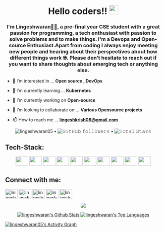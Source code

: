 

## <h1 align="center">Hello coders!! <img src="https://github.com/TheDudeThatCode/TheDudeThatCode/blob/master/Assets/Hi.gif" width="29">

<h3 align="center">I'm Lingeshwaran🙋‍♂️, a pre-final year CSE student with a great passion for programming, a tech enthusiast with passion to solve problems and to make things.
I'm a Devops and Open-source Enthusiast.Apart from coding I always enjoy meeting new people and hearing about their perspectives about how different things work 🤓. Please don’t hesitate to reach out if you want to share thoughts about emerging tech or anything else.</h3>

- 👀 I’m interested in ... **Open source , DevOps**


- 🌱 I’m currently learning ... **Kubernetes**


- 🔭 I’m currently working on **Open-source**


- 💞️ I’m looking to collaborate on ... **Various Opensource projects**


- 📫 How to reach me ... **lingeshkrish08@gmail.com**


<p align="center">
  <img src="https://komarev.com/ghpvc/?username=lingeshwaran05&label=Profile%20views&color=0e75b6&style=flat" alt="lingeshwaran05" /> • 
  <img alt="𝙶𝚒𝚝𝙷𝚞𝚋 𝚏𝚘𝚕𝚕𝚘𝚠𝚎𝚛𝚜" src="https://img.shields.io/github/followers/lingeshwaran05?label=Followers&style=social"> •   
  <img src="https://img.shields.io/github/stars/lingeshwaran05?label=Stars" alt="𝚃𝚘𝚝𝚊𝚕 𝚂𝚝𝚊𝚛𝚜">
</p>

  <h2 align="left":inline-block>Tech-Stack:</h2>
  <p align="center">
    <img src="https://user-images.githubusercontent.com/76167753/205299602-85551295-928f-43e7-8fe2-c94cf065bf16.png" alt="" height="30" width="40">
    <img src="https://user-images.githubusercontent.com/76167753/205303281-e1896c77-6399-4f5a-bb63-239891427f33.png" alt="" height="30" width="40">
    <img src="https://user-images.githubusercontent.com/76167753/205303438-1088db56-0974-4aa4-9af0-b0e435bf1856.png" alt="" height="30" width="40">
    <img src="https://user-images.githubusercontent.com/76167753/205303550-b7dd5048-7dda-4f66-ba84-b305dd6b4614.png" alt="" height="30" width="40">
    <img src="https://user-images.githubusercontent.com/76167753/205305057-36be1902-3947-4849-9026-ad7d852d1a9d.png" alt="" height="30" width="40">
    <img src="https://user-images.githubusercontent.com/76167753/205305153-a5a13fb3-5a62-4331-bea6-c80618a0c4a8.png" alt="" height="30" width="40">
    <img src="https://user-images.githubusercontent.com/76167753/205305351-88d0f884-2883-4265-a516-f4bd0f3bb3dc.png" alt="" height="30" width="40">
    <img src="https://user-images.githubusercontent.com/76167753/205305556-73ead348-116d-4e42-9f1f-1b043c7dc6b0.png" alt="" height="30" width="40">
    <img src="https://user-images.githubusercontent.com/76167753/205305649-18016b23-c784-4aeb-9f31-56684c0de40d.png" alt="" height="30" width="40">
    <img src="https://user-images.githubusercontent.com/76167753/205305777-3c18ed62-8ed3-420f-98ef-aba5e2252ca0.png" alt="" height="30" width="40">

    

<h2 align="left":inline-block>Connect with me:</h2>
<p align="left">
<a href="https://twitter.com/lingeshtwt" target="blank"><img align="center" src="https://raw.githubusercontent.com/rahuldkjain/github-profile-readme-generator/master/src/images/icons/Social/twitter.svg" alt="lingeshwaran" height="30" width="40" /></a>
<a href="https://www.linkedin.com/in/lingeshwaran-k-6a189620b/" target="blank"><img align="center" src="https://raw.githubusercontent.com/rahuldkjain/github-profile-readme-generator/master/src/images/icons/Social/linked-in-alt.svg" alt="lingeshwaran" height="30" width="40" /></a>
<a href="https://leetcode.com/lingeshwaran470" target="blank"><img align="center" src="https://raw.githubusercontent.com/rahuldkjain/github-profile-readme-generator/master/src/images/icons/Social/leet-code.svg" alt="lingeshwaran470" height="30" width="40" /></a>
<a href="https://auth.geeksforgeeks.org/user/lingeshkrish08/practice" target="blank"><img align="center" src="https://raw.githubusercontent.com/rahuldkjain/github-profile-readme-generator/master/src/images/icons/Social/geeks-for-geeks.svg" alt="lingeshwaran" height="30" width="40" /></a>
  <a href="https://www.showwcase.com/lingeshwaran05" target="blank"><img align="center" src="https://user-images.githubusercontent.com/63599802/152037815-1ba1ba6e-7f3a-455e-a51e-7fb2619ea519.png" alt ="lingeshwaran" height="30" width="40" /></a>
</p>


<p align="center">
  <a>
    <img align="center" src="https://github-readme-streak-stats.herokuapp.com/?user=lingeshwaran05&theme=dark&hide_border=true"/>
  </a>
</p>
<p align="center">
 <a href="https://github.com/lingeshwaran05/github-readme-stats"><img alt="lingeshwaran's Github Stats" src="https://github-readme-stats.vercel.app/api?username=lingeshwaran05&show_icons=true&count_private=true&theme=react&hide_border=true&bg_color=0D1117" /></a>
  <a href="https://github.com/lingeshwaran05/github-readme-stats"><img alt="lingeshwaran's Top Languages" src="https://github-readme-stats.vercel.app/api/top-langs/?username=lingeshwaran05&langs_count=8&count_private=true&layout=compact&theme=react&hide_border=true&bg_color=0D1117" /></a>

 </p>
 <a href="https://github.com/lingeshwaran05/github-readme-activity-graph"><img alt="lingeshwaran05's Activity Graph" src="https://activity-graph.herokuapp.com/graph?username=lingeshwaran05&bg_color=0D1117&color=5BCDEC&line=5BCDEC&point=5BCDEC&hide_border=true" /></a>
 
</div>

<!---
lingeshwaran05/lingeshwaran05 is a ✨ special ✨ repository because its `README.md` (this file) appears on your GitHub profile.
You can click the Preview link to take a look at your changes.
--->
